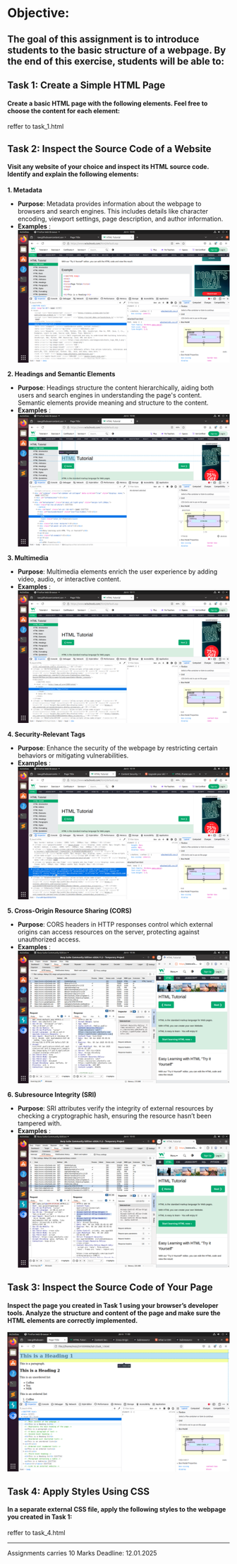 # Objective:
## The goal of this assignment is to introduce students to the basic structure of a webpage. By the end of this exercise, students will be able to:

## Task 1: Create a Simple HTML Page
#### Create a basic HTML page with the following elements. Feel free to choose the content for each element:

reffer to task_1.html

## Task 2: Inspect the Source Code of a Website
#### Visit any website of your choice and inspect its HTML source code. Identify and explain the following elements:

**1. Metadata**  
- **Purpose**: Metadata provides information about the webpage to browsers and search engines. This includes details like character encoding, viewport settings, page description, and author information.  
- **Examples** : 
![](./assets/2_1.png)

**2. Headings and Semantic Elements**  
- **Purpose**: Headings structure the content hierarchically, aiding both users and search engines in understanding the page's content. Semantic elements provide meaning and structure to the content.  
- **Examples** :
![](./assets/2_2.png)

**3. Multimedia**  
- **Purpose**: Multimedia elements enrich the user experience by adding video, audio, or interactive content.  
- **Examples** :
![](./assets/2_3.png)

**4. Security-Relevant Tags**  
- **Purpose**: Enhance the security of the webpage by restricting certain behaviors or mitigating vulnerabilities.  
- **Examples** :
![](./assets/2_4.png)

**5. Cross-Origin Resource Sharing (CORS)**  
- **Purpose**: CORS headers in HTTP responses control which external origins can access resources on the server, protecting against unauthorized access.  
- **Examples** :
![](./assets/2_5.png)

**6. Subresource Integrity (SRI)**  
- **Purpose**: SRI attributes verify the integrity of external resources by checking a cryptographic hash, ensuring the resource hasn’t been tampered with.  
- **Examples** :
![](./assets/2_6.png)

## Task 3: Inspect the Source Code of Your Page
#### Inspect the page you created in Task 1 using your browser’s developer tools. Analyze the structure and content of the page and make sure the HTML elements are correctly implemented.

![](./assets/3_1.png)

## Task 4: Apply Styles Using CSS
#### In a separate external CSS file, apply the following styles to the webpage you created in Task 1:

reffer to task_4.html

---
Assignments carries 10 Marks
Deadline: 12.01.2025
